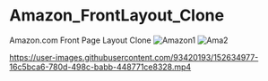 # Amazon_FrontLayout_Clone
Amazon.com Front Page Layout Clone
![Amazon1](https://user-images.githubusercontent.com/93420193/152634866-b442e765-a441-4609-b010-cf660c19b82a.jpg)
![Ama2](https://user-images.githubusercontent.com/93420193/152634867-27393cb4-808a-4f4b-9cdc-2f4ba14503b1.jpg)


https://user-images.githubusercontent.com/93420193/152634977-16c5bca6-780d-498c-babb-448771ce8328.mp4

